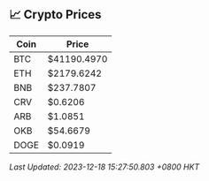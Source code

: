## 📈 Crypto Prices

| Coin | Price |
| ---- | ----- |
| BTC | $41190.4970 |
| ETH | $2179.6242 |
| BNB | $237.7807 |
| CRV | $0.6206 |
| ARB | $1.0851 |
| OKB | $54.6679 |
| DOGE | $0.0919 |

_Last Updated: 2023-12-18 15:27:50.803 +0800 HKT_